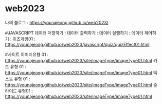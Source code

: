 # web2023

나의 블로그 : https://younajeong.github.io/web2023/

#JAVASCRIPT
데이터 저장하기 :
데이터 출력하기 :
데이터 실행하기 :
데이터 제어하기 : 
퀴즈게임01 : https://younajeong.github.io/web2023/javascript/quiz/quizEffect01.html

#사이트
이미지유형 01 : https://younajeong.github.io/web2023/site/imageType/imageType01.html
카드 유형 01 : https://younajeong.github.io/web2023/site/imageType/imageType01.html
텍스트 유형 01 : https://younajeong.github.io/web2023/site/imageType/imageType01.html
슬라이드 유형01 : https://younajeong.github.io/web2023/site/imageType/imageType01.html

